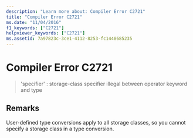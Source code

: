 ```yaml
---
description: "Learn more about: Compiler Error C2721"
title: "Compiler Error C2721"
ms.date: "11/04/2016"
f1_keywords: ["C2721"]
helpviewer_keywords: ["C2721"]
ms.assetid: 7a97823c-3ce1-4112-8253-fc1448685235
---
```

# Compiler Error C2721

> 'specifier' : storage-class specifier illegal between operator keyword and type

## Remarks

User-defined type conversions apply to all storage classes, so you cannot specify a storage class in a type conversion.
